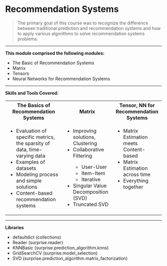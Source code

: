 # Recommendation Systems
<p align='justify'>
  <blockquote>
    The primary goal of this course was to recognize the difference between traditional prediction and recommendation systems and     how to apply various algorithms to solve recommendation systems problems.
  </blockquote>
</p>
  
---
**This module comprised the following modules:**
- The Basic of Recommendation Systems
- Matrix
- Tensors
- Neural Networks for Recommendation Systems

---
**Skills and Tools Covered:**

<table>
  <tr>
    <th>The Basics of Recommendation Systems</th>
    <th>Matrix</th>
    <th>Tensor, NN for Recommendation Systems </th>
  </tr>
  <tr valign='top'>
    <td>
      <ul>
        <li>Evaluation of specific metrics, the sparsity of data, time-varying data</li>
        <li>Examples of datasets</li>
        <li>Modeling process and simple solutions</li>
        <li>Content-based recommendation systems</li>
      </ul>
    </td>
    <td>
      <ul>
        <li>Improving solutions, Clustering</li>
        <li>Collaborative Filtering</li>
          <ul>
            <li>User-User</li>
            <li>Item-Item</li>
            <li>Iterative</li>
          </ul>
        <li>Singular Value Decomposition (SVD)</li>
        <li>Truncated SVD</li>
      </ul>
    </td>
    <td>
      <ul>
        <li>Matrix Estimation meets Content-based</li>
        <li>Matrix Estimation across time</li>
        <li>Everything together</li>
      </ul>
    </td>
  </tr>
</table>

---
**Libraries**
- defaultdict (collections)
- Reader (surprise.reader)
- KNNBasic (surprise.prediction_algorithm.knns)
- GridSearchCV (surprise.model_selection)
- SVD (surprise.prediction_algorithm.matrix_factorization)
